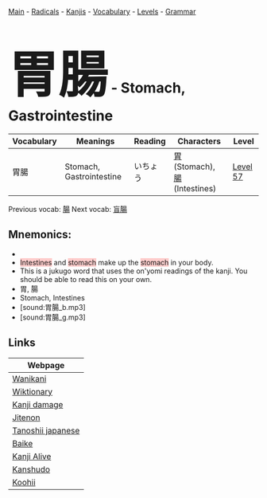 <style> bigfont {font-size: 100px}</style>
[Main](../README.md) -
[Radicals](../radicals.md) -
[Kanjis](../kanjis.md) -
[Vocabulary](../vocabulary.md) -
[Levels](../levels.md) -
[Grammar](../grammar.md)
# <bigfont> 胃腸</bigfont> - Stomach, Gastrointestine 

| Vocabulary | Meanings | Reading | Characters | Level |
| --- | --- | --- | --- | --- |
| 胃腸 | Stomach, Gastrointestine | いちょう |  [胃](../kanjis/胃.md) (Stomach), [腸](../kanjis/腸.md) (Intestines) | [Level 57](../levels/wk_level57.md) |

Previous vocab: [腸](腸.md) Next vocab: [盲腸](盲腸.md) 

## Mnemonics:

* 
* <span style="background-color:#ffcccb"> Intestines</span> and <span style="background-color:#ffcccb"> stomach</span> make up the <span style="background-color:#ffcccb"> stomach</span> in your body. 
* This is a jukugo word that uses the on'yomi readings of the kanji. You should be able to read this on your own.
* 胃, 腸
* Stomach, Intestines
* [sound:胃腸_b.mp3]
* [sound:胃腸_g.mp3]


## Links 

| Webpage |
| --- |
| [Wanikani          ](https://www.wanikani.com/kanji/胃腸) |
| [Wiktionary        ](https://en.wiktionary.org/wiki/胃腸) |
| [Kanji damage      ](http://www.kanjidamage.com/kanji/search?utf8=✓&q=胃腸) |
| [Jitenon           ](https://jitenon.com/kanji/胃腸) |
| [Tanoshii japanese ](https://www.tanoshiijapanese.com/dictionary/kanji.cfm?k=胃腸) |
| [Baike             ](https://baike.baidu.com/item/胃腸) |
| [Kanji Alive       ](https://app.kanjialive.com/胃腸) |
| [Kanshudo          ](https://www.kanshudo.com/searchmn?q=胃腸) |
| [Koohii            ](https://kanji.koohii.com/study/kanji/胃腸) |
